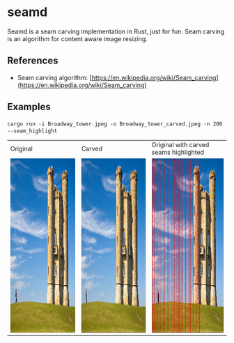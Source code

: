 # seamd

Seamd is a seam carving implementation in Rust, just for fun. Seam carving is an algorithm for content aware image resizing.

## References
- Seam carving algorithm: [https://en.wikipedia.org/wiki/Seam_carving](https://en.wikipedia.org/wiki/Seam_carving)

## Examples

```console
cargo run -i Broadway_tower.jpeg -o Broadway_tower_carved.jpeg -n 200 --seam_highlight
```

<table>
  <tr>
    <td>Original</td>
    <td>Carved</td>
    <td>Original with carved seams highlighted</td>
  </tr>
  <tr>
    <td><img src="examples/Broadway_tower.jpg" width=400 height=400></td>
    <td><img src="examples/Broadway_tower_carved.jpg" width=400 height=400></td>
    <td><img src="examples/highlight_Broadway_tower_carved.jpg" width=400 height=400></td>
  </tr>
</table>